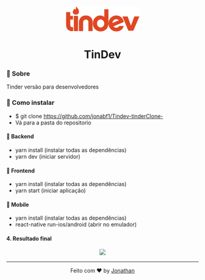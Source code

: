 <p align="center">
<img src="frontend/src/assets/logo.svg"/>
</p>

<h1 align="center">
TinDev
</h1>

### :rocket: Sobre
Tinder versão para desenvolvedores

### :rocket: Como instalar
- $ git clone https://github.com/jonabf1/Tindev-tinderClone-
- Vá para a pasta do repositorio

#### :rocket: Backend
- yarn install (instalar todas as dependências)
- yarn dev (iniciar servidor)

#### :rocket: Frontend
- yarn install (instalar todas as dependências)
- yarn start (iniciar aplicação)

#### :rocket: Mobile
- yarn install (instalar todas as dependências)
- react-native run-ios/android (abrir no emulador)

#### 4. Resultado final

<p align="center">
<img src="https://res.cloudinary.com/jonabf1/video/upload/v1574228530/Jonathan_Barros_Franco_LinkedIn_1_ilnzqu.gif"/>
</p>

<hr/>

<p align="center">
Feito com ♥ by <a href="https://www.linkedin.com/in/jonathan-barros-franco">Jonathan</a>
</p>

